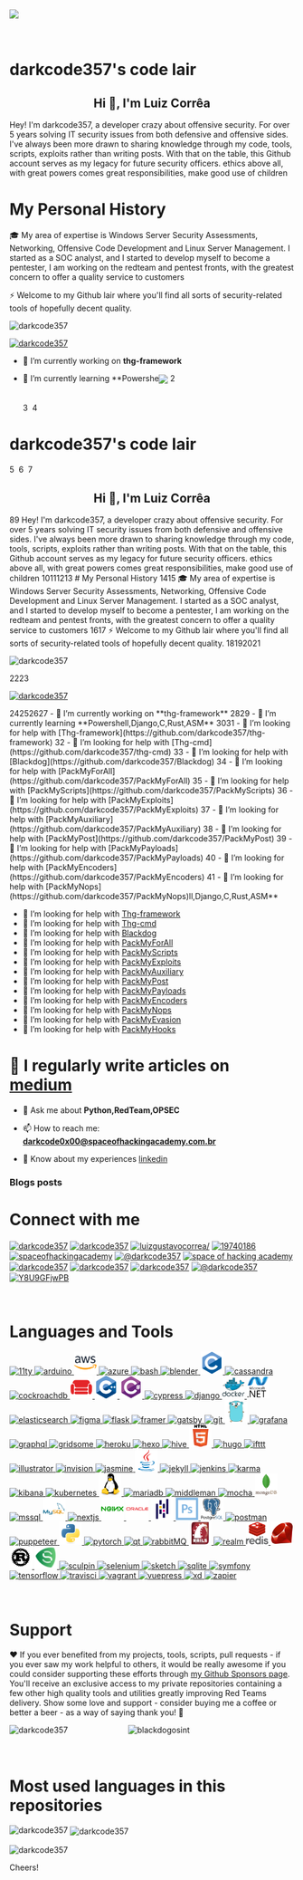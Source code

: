 <img align="center" width="300" src="https://i2.wp.com/allhtaccess.info/wp-content/uploads/2018/03/programming.gif?fit=1281%2C716&ssl=1" />
<br><br><br>

# darkcode357's code lair


<h2 align="center">Hi 👋, I'm Luiz Corrêa</h1>

Hey! I'm darkcode357, a developer crazy about offensive security. For over 5 years solving IT security issues from both defensive and offensive sides. I've always been more drawn to sharing knowledge through my code, tools, scripts, exploits rather than writing posts. With that on the table, this Github account serves as my legacy for future security officers. ethics above all, with great powers comes great responsibilities, make good use of children



#  My Personal History

🎓 My area of expertise is Windows Server Security Assessments, Networking, Offensive Code Development and Linux Server Management. I started as a SOC analyst, and I started to develop myself to become a pentester, I am working on the redteam and pentest fronts, with the greatest concern to offer a quality service to customers

⚡ Welcome to my Github lair where you'll find all sorts of security-related tools of hopefully decent quality.



<p align="left"> <img src="https://komarev.com/ghpvc/?username=darkcode357&label=Profile%20views&color=0e75b6&style=flat" alt="darkcode357" /> </p>

<p align="left"> <a href="https://github.com/ryo-ma/github-profile-trophy"><img src="https://github-profile-trophy.vercel.app/?username=darkcode357" alt="darkcode357" /></a> </p>



- 🔭 I’m currently working on **thg-framework**

- 🌱 I’m currently learning **Powershe<img align="center" width="300" src="https://i2.wp.com/allhtaccess.info/wp-content/uploads/2018/03/programming.gif?fit=1281%2C716&ssl=1" />
2
<br><br><br>
3
​
4
# darkcode357's code lair
5
​
6
​
7
<h2 align="center">Hi 👋, I'm Luiz Corrêa</h1>
8
​
9
Hey! I'm darkcode357, a developer crazy about offensive security. For over 5 years solving IT security issues from both defensive and offensive sides. I've always been more drawn to sharing knowledge through my code, tools, scripts, exploits rather than writing posts. With that on the table, this Github account serves as my legacy for future security officers. ethics above all, with great powers comes great responsibilities, make good use of children
10
​
11
​
12
​
13
#  My Personal History
14
​
15
🎓 My area of expertise is Windows Server Security Assessments, Networking, Offensive Code Development and Linux Server Management. I started as a SOC analyst, and I started to develop myself to become a pentester, I am working on the redteam and pentest fronts, with the greatest concern to offer a quality service to customers
16
​
17
⚡ Welcome to my Github lair where you'll find all sorts of security-related tools of hopefully decent quality.
18
​
19
​
20
​
21
<p align="left"> <img src="https://komarev.com/ghpvc/?username=darkcode357&label=Profile%20views&color=0e75b6&style=flat" alt="darkcode357" /> </p>
22
​
23
<p align="left"> <a href="https://github.com/ryo-ma/github-profile-trophy"><img src="https://github-profile-trophy.vercel.app/?username=darkcode357" alt="darkcode357" /></a> </p>
24
​
25
​
26
​
27
- 🔭 I’m currently working on **thg-framework**
28
​
29
- 🌱 I’m currently learning **Powershell,Django,C,Rust,ASM**
30
​
31
- 🤝 I’m looking for help with [Thg-framework](https://github.com/darkcode357/thg-framework)
32
- 🤝 I’m looking for help with [Thg-cmd](https://github.com/darkcode357/thg-cmd)
33
- 🤝 I’m looking for help with [Blackdog](https://github.com/darkcode357/Blackdog)
34
- 🤝 I’m looking for help with [PackMyForAll](https://github.com/darkcode357/PackMyForAll)
35
- 🤝 I’m looking for help with [PackMyScripts](https://github.com/darkcode357/PackMyScripts)
36
- 🤝 I’m looking for help with [PackMyExploits](https://github.com/darkcode357/PackMyExploits)
37
- 🤝 I’m looking for help with [PackMyAuxiliary](https://github.com/darkcode357/PackMyAuxiliary)
38
- 🤝 I’m looking for help with [PackMyPost](https://github.com/darkcode357/PackMyPost)
39
- 🤝 I’m looking for help with [PackMyPayloads](https://github.com/darkcode357/PackMyPayloads)
40
- 🤝 I’m looking for help with [PackMyEncoders](https://github.com/darkcode357/PackMyEncoders)
41
- 🤝 I’m looking for help with [PackMyNops](https://github.com/darkcode357/PackMyNops)ll,Django,C,Rust,ASM**

- 🤝 I’m looking for help with [Thg-framework](https://github.com/darkcode357/thg-framework)
- 🤝 I’m looking for help with [Thg-cmd](https://github.com/darkcode357/thg-cmd)
- 🤝 I’m looking for help with [Blackdog](https://github.com/darkcode357/Blackdog)
- 🤝 I’m looking for help with [PackMyForAll](https://github.com/darkcode357/PackMyForAll)
- 🤝 I’m looking for help with [PackMyScripts](https://github.com/darkcode357/PackMyScripts)
- 🤝 I’m looking for help with [PackMyExploits](https://github.com/darkcode357/PackMyExploits)
- 🤝 I’m looking for help with [PackMyAuxiliary](https://github.com/darkcode357/PackMyAuxiliary)
- 🤝 I’m looking for help with [PackMyPost](https://github.com/darkcode357/PackMyPost)
- 🤝 I’m looking for help with [PackMyPayloads](https://github.com/darkcode357/PackMyPayloads)
- 🤝 I’m looking for help with [PackMyEncoders](https://github.com/darkcode357/PackMyEncoders)
- 🤝 I’m looking for help with [PackMyNops](https://github.com/darkcode357/PackMyNops)
- 🤝 I’m looking for help with [PackMyEvasion](https://github.com/darkcode357/PackMyEvasion)
- 🤝 I’m looking for help with [PackMyHooks](https://github.com/darkcode357/PackMyHooks)



# 📝 I regularly write articles on [medium](https://medium.com/@darkcode357)

- 💬 Ask me about **Python,RedTeam,OPSEC**

- 📫 How to reach me: **darkcode0x00@spaceofhackingacademy.com.br**

- 📄 Know about my experiences [linkedin](https://www.linkedin.com/in/luizgustavocorrea/)


### Blogs posts

<!-- BLOG-POST-LIST:START -->
<!-- BLOG-POST-LIST:END -->

# Connect with me

<p align="left">
<a href="https://codepen.io/darkcode357" target="blank"><img align="center" src="https://raw.githubusercontent.com/rahuldkjain/github-profile-readme-generator/master/src/images/icons/Social/codepen.svg" alt="darkcode357" height="30" width="40" /></a>
<a href="https://dev.to/darkcode357" target="blank"><img align="center" src="https://raw.githubusercontent.com/rahuldkjain/github-profile-readme-generator/master/src/images/icons/Social/devto.svg" alt="darkcode357" height="30" width="40" /></a>
<a href="https://linkedin.com/in/luizgustavocorrea/" target="blank"><img align="center" src="https://raw.githubusercontent.com/rahuldkjain/github-profile-readme-generator/master/src/images/icons/Social/linked-in-alt.svg" alt="luizgustavocorrea/" height="30" width="40" /></a>
<a href="https://stackoverflow.com/users/19740186" target="blank"><img align="center" src="https://raw.githubusercontent.com/rahuldkjain/github-profile-readme-generator/master/src/images/icons/Social/stack-overflow.svg" alt="19740186" height="30" width="40" /></a>
<a href="https://instagram.com/spaceofhackingacademy" target="blank"><img align="center" src="https://raw.githubusercontent.com/rahuldkjain/github-profile-readme-generator/master/src/images/icons/Social/instagram.svg" alt="spaceofhackingacademy" height="30" width="40" /></a>
<a href="https://medium.com/@darkcode357" target="blank"><img align="center" src="https://raw.githubusercontent.com/rahuldkjain/github-profile-readme-generator/master/src/images/icons/Social/medium.svg" alt="@darkcode357" height="30" width="40" /></a>
<a href="https://www.youtube.com/channel/UC4d_mJv4uhppA-hCdFODWJw" target="blank"><img align="center" src="https://raw.githubusercontent.com/rahuldkjain/github-profile-readme-generator/master/src/images/icons/Social/youtube.svg" alt="space of hacking academy" height="30" width="40" /></a>
<a href="https://www.codechef.com/users/darkcode357" target="blank"><img align="center" src="https://cdn.jsdelivr.net/npm/simple-icons@3.1.0/icons/codechef.svg" alt="darkcode357" height="30" width="40" /></a>
<a href="https://www.hackerrank.com/darkcode357" target="blank"><img align="center" src="https://raw.githubusercontent.com/rahuldkjain/github-profile-readme-generator/master/src/images/icons/Social/hackerrank.svg" alt="darkcode357" height="30" width="40" /></a>
<a href="https://www.leetcode.com/darkcode357" target="blank"><img align="center" src="https://raw.githubusercontent.com/rahuldkjain/github-profile-readme-generator/master/src/images/icons/Social/leet-code.svg" alt="darkcode357" height="30" width="40" /></a>
<a href="https://www.hackerearth.com/@darkcode357" target="blank"><img align="center" src="https://raw.githubusercontent.com/rahuldkjain/github-profile-readme-generator/master/src/images/icons/Social/hackerearth.svg" alt="@darkcode357" height="30" width="40" /></a>
<a href="https://discord.gg/Y8U9GFjwPB" target="blank"><img align="center" src="https://raw.githubusercontent.com/rahuldkjain/github-profile-readme-generator/master/src/images/icons/Social/discord.svg" alt="Y8U9GFjwPB" height="30" width="40" /></a>
</p>
<br> 

# Languages and Tools

<p align="left"> <a href="https://www.11ty.dev/" target="_blank" rel="noreferrer"> <img src="https://gist.githubusercontent.com/vivek32ta/c7f7bf583c1fb1c58d89301ea40f37fd/raw/f4c85cce5790758286b8f155ef9a177710b995df/11ty.svg" alt="11ty" width="40" height="40"/> </a> <a href="https://www.arduino.cc/" target="_blank" rel="noreferrer"> <img src="https://cdn.worldvectorlogo.com/logos/arduino-1.svg" alt="arduino" width="40" height="40"/> </a> <a href="https://aws.amazon.com" target="_blank" rel="noreferrer"> <img src="https://raw.githubusercontent.com/devicons/devicon/master/icons/amazonwebservices/amazonwebservices-original-wordmark.svg" alt="aws" width="40" height="40"/> </a> <a href="https://azure.microsoft.com/en-in/" target="_blank" rel="noreferrer"> <img src="https://www.vectorlogo.zone/logos/microsoft_azure/microsoft_azure-icon.svg" alt="azure" width="40" height="40"/> </a> <a href="https://www.gnu.org/software/bash/" target="_blank" rel="noreferrer"> <img src="https://www.vectorlogo.zone/logos/gnu_bash/gnu_bash-icon.svg" alt="bash" width="40" height="40"/> </a> <a href="https://www.blender.org/" target="_blank" rel="noreferrer"> <img src="https://download.blender.org/branding/community/blender_community_badge_white.svg" alt="blender" width="40" height="40"/> </a> <a href="https://www.cprogramming.com/" target="_blank" rel="noreferrer"> <img src="https://raw.githubusercontent.com/devicons/devicon/master/icons/c/c-original.svg" alt="c" width="40" height="40"/> </a> <a href="https://cassandra.apache.org/" target="_blank" rel="noreferrer"> <img src="https://www.vectorlogo.zone/logos/apache_cassandra/apache_cassandra-icon.svg" alt="cassandra" width="40" height="40"/> </a> <a href="https://www.cockroachlabs.com/product/cockroachdb/" target="_blank" rel="noreferrer"> <img src="https://cdn.worldvectorlogo.com/logos/cockroachdb.svg" alt="cockroachdb" width="40" height="40"/> </a> <a href="https://couchdb.apache.org/" target="_blank" rel="noreferrer"> <img src="https://raw.githubusercontent.com/devicons/devicon/0d6c64dbbf311879f7d563bfc3ccf559f9ed111c/icons/couchdb/couchdb-original.svg" alt="couchdb" width="40" height="40"/> </a> <a href="https://www.w3schools.com/cpp/" target="_blank" rel="noreferrer"> <img src="https://raw.githubusercontent.com/devicons/devicon/master/icons/cplusplus/cplusplus-original.svg" alt="cplusplus" width="40" height="40"/> </a> <a href="https://www.w3schools.com/cs/" target="_blank" rel="noreferrer"> <img src="https://raw.githubusercontent.com/devicons/devicon/master/icons/csharp/csharp-original.svg" alt="csharp" width="40" height="40"/> </a> <a href="https://www.cypress.io" target="_blank" rel="noreferrer"> <img src="https://raw.githubusercontent.com/simple-icons/simple-icons/6e46ec1fc23b60c8fd0d2f2ff46db82e16dbd75f/icons/cypress.svg" alt="cypress" width="40" height="40"/> </a> <a href="https://www.djangoproject.com/" target="_blank" rel="noreferrer"> <img src="https://cdn.worldvectorlogo.com/logos/django.svg" alt="django" width="40" height="40"/> </a> <a href="https://www.docker.com/" target="_blank" rel="noreferrer"> <img src="https://raw.githubusercontent.com/devicons/devicon/master/icons/docker/docker-original-wordmark.svg" alt="docker" width="40" height="40"/> </a> <a href="https://dotnet.microsoft.com/" target="_blank" rel="noreferrer"> <img src="https://raw.githubusercontent.com/devicons/devicon/master/icons/dot-net/dot-net-original-wordmark.svg" alt="dotnet" width="40" height="40"/> </a> <a href="https://www.elastic.co" target="_blank" rel="noreferrer"> <img src="https://www.vectorlogo.zone/logos/elastic/elastic-icon.svg" alt="elasticsearch" width="40" height="40"/> </a> <a href="https://www.figma.com/" target="_blank" rel="noreferrer"> <img src="https://www.vectorlogo.zone/logos/figma/figma-icon.svg" alt="figma" width="40" height="40"/> </a> <a href="https://flask.palletsprojects.com/" target="_blank" rel="noreferrer"> <img src="https://www.vectorlogo.zone/logos/pocoo_flask/pocoo_flask-icon.svg" alt="flask" width="40" height="40"/> </a> <a href="https://www.framer.com/" target="_blank" rel="noreferrer"> <img src="https://www.vectorlogo.zone/logos/framer/framer-icon.svg" alt="framer" width="40" height="40"/> </a> <a href="https://www.gatsbyjs.com/" target="_blank" rel="noreferrer"> <img src="https://www.vectorlogo.zone/logos/gatsbyjs/gatsbyjs-icon.svg" alt="gatsby" width="40" height="40"/> </a> <a href="https://git-scm.com/" target="_blank" rel="noreferrer"> <img src="https://www.vectorlogo.zone/logos/git-scm/git-scm-icon.svg" alt="git" width="40" height="40"/> </a> <a href="https://golang.org" target="_blank" rel="noreferrer"> <img src="https://raw.githubusercontent.com/devicons/devicon/master/icons/go/go-original.svg" alt="go" width="40" height="40"/> </a> <a href="https://grafana.com" target="_blank" rel="noreferrer"> <img src="https://www.vectorlogo.zone/logos/grafana/grafana-icon.svg" alt="grafana" width="40" height="40"/> </a> <a href="https://graphql.org" target="_blank" rel="noreferrer"> <img src="https://www.vectorlogo.zone/logos/graphql/graphql-icon.svg" alt="graphql" width="40" height="40"/> </a> <a href="https://gridsome.org/" target="_blank" rel="noreferrer"> <img src="https://www.vectorlogo.zone/logos/gridsome/gridsome-icon.svg" alt="gridsome" width="40" height="40"/> </a> <a href="https://heroku.com" target="_blank" rel="noreferrer"> <img src="https://www.vectorlogo.zone/logos/heroku/heroku-icon.svg" alt="heroku" width="40" height="40"/> </a> <a href="hexo.io/" target="_blank" rel="noreferrer"> <img src="https://www.vectorlogo.zone/logos/hexoio/hexoio-icon.svg" alt="hexo" width="40" height="40"/> </a> <a href="https://hive.apache.org/" target="_blank" rel="noreferrer"> <img src="https://www.vectorlogo.zone/logos/apache_hive/apache_hive-icon.svg" alt="hive" width="40" height="40"/> </a> <a href="https://www.w3.org/html/" target="_blank" rel="noreferrer"> <img src="https://raw.githubusercontent.com/devicons/devicon/master/icons/html5/html5-original-wordmark.svg" alt="html5" width="40" height="40"/> </a> <a href="https://gohugo.io/" target="_blank" rel="noreferrer"> <img src="https://api.iconify.design/logos-hugo.svg" alt="hugo" width="40" height="40"/> </a> <a href="https://ifttt.com/" target="_blank" rel="noreferrer"> <img src="https://www.vectorlogo.zone/logos/ifttt/ifttt-ar21.svg" alt="ifttt" width="40" height="40"/> </a> <a href="https://www.adobe.com/in/products/illustrator.html" target="_blank" rel="noreferrer"> <img src="https://www.vectorlogo.zone/logos/adobe_illustrator/adobe_illustrator-icon.svg" alt="illustrator" width="40" height="40"/> </a> <a href="https://www.invisionapp.com/" target="_blank" rel="noreferrer"> <img src="https://www.vectorlogo.zone/logos/invisionapp/invisionapp-icon.svg" alt="invision" width="40" height="40"/> </a> <a href="https://jasmine.github.io/" target="_blank" rel="noreferrer"> <img src="https://www.vectorlogo.zone/logos/jasmine/jasmine-icon.svg" alt="jasmine" width="40" height="40"/> </a> <a href="https://www.java.com" target="_blank" rel="noreferrer"> <img src="https://raw.githubusercontent.com/devicons/devicon/master/icons/java/java-original.svg" alt="java" width="40" height="40"/> </a> <a href="https://jekyllrb.com/" target="_blank" rel="noreferrer"> <img src="https://www.vectorlogo.zone/logos/jekyllrb/jekyllrb-icon.svg" alt="jekyll" width="40" height="40"/> </a> <a href="https://www.jenkins.io" target="_blank" rel="noreferrer"> <img src="https://www.vectorlogo.zone/logos/jenkins/jenkins-icon.svg" alt="jenkins" width="40" height="40"/> </a> <a href="https://karma-runner.github.io/latest/index.html" target="_blank" rel="noreferrer"> <img src="https://raw.githubusercontent.com/detain/svg-logos/780f25886640cef088af994181646db2f6b1a3f8/svg/karma.svg" alt="karma" width="40" height="40"/> </a> <a href="https://www.elastic.co/kibana" target="_blank" rel="noreferrer"> <img src="https://www.vectorlogo.zone/logos/elasticco_kibana/elasticco_kibana-icon.svg" alt="kibana" width="40" height="40"/> </a> <a href="https://kubernetes.io" target="_blank" rel="noreferrer"> <img src="https://www.vectorlogo.zone/logos/kubernetes/kubernetes-icon.svg" alt="kubernetes" width="40" height="40"/> </a> <a href="https://www.linux.org/" target="_blank" rel="noreferrer"> <img src="https://raw.githubusercontent.com/devicons/devicon/master/icons/linux/linux-original.svg" alt="linux" width="40" height="40"/> </a> <a href="https://mariadb.org/" target="_blank" rel="noreferrer"> <img src="https://www.vectorlogo.zone/logos/mariadb/mariadb-icon.svg" alt="mariadb" width="40" height="40"/> </a> <a href="https://middlemanapp.com/" target="_blank" rel="noreferrer"> <img src="https://raw.githubusercontent.com/leungwensen/svg-icon/b84b3f3a3da329b7c1d02346865f8e98beb05413/dist/svg/logos/middleman.svg" alt="middleman" width="40" height="40"/> </a> <a href="https://mochajs.org" target="_blank" rel="noreferrer"> <img src="https://www.vectorlogo.zone/logos/mochajs/mochajs-icon.svg" alt="mocha" width="40" height="40"/> </a> <a href="https://www.mongodb.com/" target="_blank" rel="noreferrer"> <img src="https://raw.githubusercontent.com/devicons/devicon/master/icons/mongodb/mongodb-original-wordmark.svg" alt="mongodb" width="40" height="40"/> </a> <a href="https://www.microsoft.com/en-us/sql-server" target="_blank" rel="noreferrer"> <img src="https://www.svgrepo.com/show/303229/microsoft-sql-server-logo.svg" alt="mssql" width="40" height="40"/> </a> <a href="https://www.mysql.com/" target="_blank" rel="noreferrer"> <img src="https://raw.githubusercontent.com/devicons/devicon/master/icons/mysql/mysql-original-wordmark.svg" alt="mysql" width="40" height="40"/> </a> <a href="https://nextjs.org/" target="_blank" rel="noreferrer"> <img src="https://cdn.worldvectorlogo.com/logos/nextjs-2.svg" alt="nextjs" width="40" height="40"/> </a> <a href="https://www.nginx.com" target="_blank" rel="noreferrer"> <img src="https://raw.githubusercontent.com/devicons/devicon/master/icons/nginx/nginx-original.svg" alt="nginx" width="40" height="40"/> </a> <a href="https://www.oracle.com/" target="_blank" rel="noreferrer"> <img src="https://raw.githubusercontent.com/devicons/devicon/master/icons/oracle/oracle-original.svg" alt="oracle" width="40" height="40"/> </a> <a href="https://pandas.pydata.org/" target="_blank" rel="noreferrer"> <img src="https://raw.githubusercontent.com/devicons/devicon/2ae2a900d2f041da66e950e4d48052658d850630/icons/pandas/pandas-original.svg" alt="pandas" width="40" height="40"/> </a> <a href="https://www.photoshop.com/en" target="_blank" rel="noreferrer"> <img src="https://raw.githubusercontent.com/devicons/devicon/master/icons/photoshop/photoshop-line.svg" alt="photoshop" width="40" height="40"/> </a> <a href="https://www.postgresql.org" target="_blank" rel="noreferrer"> <img src="https://raw.githubusercontent.com/devicons/devicon/master/icons/postgresql/postgresql-original-wordmark.svg" alt="postgresql" width="40" height="40"/> </a> <a href="https://postman.com" target="_blank" rel="noreferrer"> <img src="https://www.vectorlogo.zone/logos/getpostman/getpostman-icon.svg" alt="postman" width="40" height="40"/> </a> <a href="https://github.com/puppeteer/puppeteer" target="_blank" rel="noreferrer"> <img src="https://www.vectorlogo.zone/logos/pptrdev/pptrdev-official.svg" alt="puppeteer" width="40" height="40"/> </a> <a href="https://www.python.org" target="_blank" rel="noreferrer"> <img src="https://raw.githubusercontent.com/devicons/devicon/master/icons/python/python-original.svg" alt="python" width="40" height="40"/> </a> <a href="https://pytorch.org/" target="_blank" rel="noreferrer"> <img src="https://www.vectorlogo.zone/logos/pytorch/pytorch-icon.svg" alt="pytorch" width="40" height="40"/> </a> <a href="https://www.qt.io/" target="_blank" rel="noreferrer"> <img src="https://upload.wikimedia.org/wikipedia/commons/0/0b/Qt_logo_2016.svg" alt="qt" width="40" height="40"/> </a> <a href="https://www.rabbitmq.com" target="_blank" rel="noreferrer"> <img src="https://www.vectorlogo.zone/logos/rabbitmq/rabbitmq-icon.svg" alt="rabbitMQ" width="40" height="40"/> </a> <a href="https://rubyonrails.org" target="_blank" rel="noreferrer"> <img src="https://raw.githubusercontent.com/devicons/devicon/master/icons/rails/rails-original-wordmark.svg" alt="rails" width="40" height="40"/> </a> <a href="https://realm.io/" target="_blank" rel="noreferrer"> <img src="https://raw.githubusercontent.com/bestofjs/bestofjs-webui/8665e8c267a0215f3159df28b33c365198101df5/public/logos/realm.svg" alt="realm" width="40" height="40"/> </a> <a href="https://redis.io" target="_blank" rel="noreferrer"> <img src="https://raw.githubusercontent.com/devicons/devicon/master/icons/redis/redis-original-wordmark.svg" alt="redis" width="40" height="40"/> </a> <a href="https://www.ruby-lang.org/en/" target="_blank" rel="noreferrer"> <img src="https://raw.githubusercontent.com/devicons/devicon/master/icons/ruby/ruby-original.svg" alt="ruby" width="40" height="40"/> </a> <a href="https://www.rust-lang.org" target="_blank" rel="noreferrer"> <img src="https://raw.githubusercontent.com/devicons/devicon/master/icons/rust/rust-plain.svg" alt="rust" width="40" height="40"/> </a> <a href="https://scully.io/" target="_blank" rel="noreferrer"> <img src="https://raw.githubusercontent.com/scullyio/scully/main/assets/logos/SVG/scullyio-icon.svg" alt="scully" width="40" height="40"/> </a> <a href="https://sculpin.io/" target="_blank" rel="noreferrer"> <img src="https://gist.githubusercontent.com/vivek32ta/c7f7bf583c1fb1c58d89301ea40f37fd/raw/1782aef8672484698c0dd407f900c4a329ed5bc4/sculpin.svg" alt="sculpin" width="40" height="40"/> </a> <a href="https://www.selenium.dev" target="_blank" rel="noreferrer"> <img src="https://raw.githubusercontent.com/detain/svg-logos/780f25886640cef088af994181646db2f6b1a3f8/svg/selenium-logo.svg" alt="selenium" width="40" height="40"/> </a> <a href="https://www.sketch.com/" target="_blank" rel="noreferrer"> <img src="https://www.vectorlogo.zone/logos/sketchapp/sketchapp-icon.svg" alt="sketch" width="40" height="40"/> </a> <a href="https://www.sqlite.org/" target="_blank" rel="noreferrer"> <img src="https://www.vectorlogo.zone/logos/sqlite/sqlite-icon.svg" alt="sqlite" width="40" height="40"/> </a> <a href="https://symfony.com" target="_blank" rel="noreferrer"> <img src="https://symfony.com/logos/symfony_black_03.svg" alt="symfony" width="40" height="40"/> </a> <a href="https://www.tensorflow.org" target="_blank" rel="noreferrer"> <img src="https://www.vectorlogo.zone/logos/tensorflow/tensorflow-icon.svg" alt="tensorflow" width="40" height="40"/> </a> <a href="https://travis-ci.org" target="_blank" rel="noreferrer"> <img src="https://www.vectorlogo.zone/logos/travis-ci/travis-ci-icon.svg" alt="travisci" width="40" height="40"/> </a> <a href="https://www.vagrantup.com/" target="_blank" rel="noreferrer"> <img src="https://www.vectorlogo.zone/logos/vagrantup/vagrantup-icon.svg" alt="vagrant" width="40" height="40"/> </a> <a href="https://vuepress.vuejs.org/" target="_blank" rel="noreferrer"> <img src="https://raw.githubusercontent.com/AliasIO/wappalyzer/master/src/drivers/webextension/images/icons/VuePress.svg" alt="vuepress" width="40" height="40"/> </a> <a href="https://www.adobe.com/products/xd.html" target="_blank" rel="noreferrer"> <img src="https://cdn.worldvectorlogo.com/logos/adobe-xd.svg" alt="xd" width="40" height="40"/> </a> <a href="https://zapier.com" target="_blank" rel="noreferrer"> <img src="https://www.vectorlogo.zone/logos/zapier/zapier-icon.svg" alt="zapier" width="40" height="40"/> </a> </p>
<br>

# Support

❤️ If you ever benefited from my projects, tools, scripts, pull requests - if you ever saw my work helpful to others, it would be really awesome if you could consider supporting these efforts through <a href="https://github.com/sponsors/darkcode357">my Github Sponsors page</a>. You'll receive an exclusive access to my private repositories containing a few other high quality tools and utilities greatly improving Red Teams delivery. Show some love and support - consider buying me a coffee or better a beer - as a way of saying thank you! 💪

<p><a href="https://www.buymeacoffee.com/darkcode357"> <img align="left" src="https://cdn.buymeacoffee.com/buttons/v2/default-yellow.png" height="50" width="210" alt="darkcode357" /></a><a href="https://ko-fi.com/blackdogosint"> <img align="left" src="https://cdn.ko-fi.com/cdn/kofi3.png?v=3" height="50" width="210" alt="blackdogosint" /></a></p><br><br>
<br> 

# Most used languages in this repositories
<p><img align="left" src="https://github-readme-stats.vercel.app/api/top-langs?username=darkcode357&show_icons=true&locale=en&layout=compact" alt="darkcode357" /></p>

<p>&nbsp;<img align="center" src="https://github-readme-stats.vercel.app/api?username=darkcode357&show_icons=true&locale=en" alt="darkcode357" /></p>

<p><img align="center" src="https://github-readme-streak-stats.herokuapp.com/?user=darkcode357&" alt="darkcode357" /></p>


Cheers!
